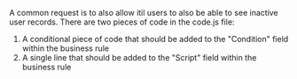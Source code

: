 A common request is to also allow itil users to also be able to see inactive user records.
There are two pieces of code in the code.js file:
1) A conditional piece of code that should be added to the "Condition" field within the business rule
2) A single line that should be added to the "Script" field within the business rule
